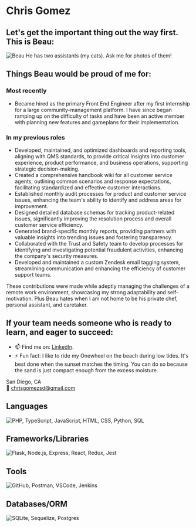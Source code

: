 # Chris Gomez

## Let's get the important thing out the way first. This is Beau:
![Beau](https://bigdogenergy.github.io/img/BeauLake.jpg)
He has two assistants (my cats). Ask me for photos of them!

## Things Beau would be proud of me for:

### Most recently
- Became hired as the primary Front End Engineer after my first internship for a large community-management platform. I have since began ramping up on the difficulty of tasks and have been an active member with planning new features and gameplans for their implementation.

### In my previous roles
- Developed, maintained, and optimized dashboards and reporting tools, aligning with QMS standards, to provide critical insights into customer experience, product performance, and business operations, supporting strategic decision-making.
- Created a comprehensive handbook wiki for all customer service agents, outlining common scenarios and response expectations, facilitating standardized and effective customer interactions.
- Established monthly audit processes for product and customer service issues, enhancing the team's ability to identify and address areas for improvement.
- Designed detailed database schemas for tracking product-related issues, significantly improving the resolution process and overall customer service efficiency.
- Generated brand-specific monthly reports, providing partners with valuable insights into trending issues and fostering transparency.
- Collaborated with the Trust and Safety team to develop processes for identifying and investigating potential fraudulent activities, enhancing the company's security measures.
- Developed and maintained a custom Zendesk email tagging system, streamlining communication and enhancing the efficiency of customer support teams.

These contributions were made while adeptly managing the challenges of a remote work environment, showcasing my strong adaptability and self-motivation. Plus Beau hates when I am not home to be his private chef, personal assistant, and caretaker.


## If your team needs someone who is ready to learn, and eager to succeed:
- 📫 Find me on: [LinkedIn](https://www.linkedin.com/in/chris-gomez-714508158/).
- ⚡ Fun fact: I like to ride my Onewheel on the beach during low tides. It's best done when the sunset matches the timing. You can do so because the sand is just compact enough from the excess moisture.

San Diego, CA  
📧 chrisgomezsd@gmail.com

## Languages
![PHP, TypeScript, JavaScript, HTML, CSS, Python, SQL](https://skillicons.dev/icons?i=php,ts,js,html,css,py,sql)

## Frameworks/Libraries
![Flask, Node.js, Express, React, Redux, Jest](https://skillicons.dev/icons?i=flask,nodejs,express,react,redux,jest)

## Tools
![GitHub, Postman, VSCode, Jenkins](https://skillicons.dev/icons?i=github,postman,vscode,jenkins)

## Databases/ORM
![SQLite, Sequelize, Postgres](https://skillicons.dev/icons?i=sqlite,sequelize,postgres)
